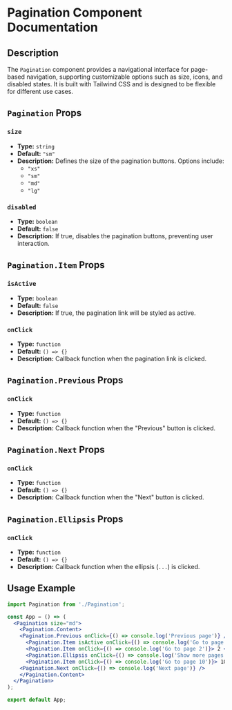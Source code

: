 # Pagination Component Documentation

## Description

The `Pagination` component provides a navigational interface for page-based navigation, supporting customizable options such as size, icons, and disabled states. It is built with Tailwind CSS and is designed to be flexible for different use cases.

## `Pagination` Props

### `size`
- **Type:** `string`
- **Default:** `"sm"`
- **Description:** Defines the size of the pagination buttons. Options include:
  - `"xs"`
  - `"sm"`
  - `"md"`
  - `"lg"`

### `disabled`
- **Type:** `boolean`
- **Default:** `false`
- **Description:** If true, disables the pagination buttons, preventing user interaction.

## `Pagination.Item` Props

### `isActive`
- **Type:** `boolean`
- **Default:** `false`
- **Description:** If true, the pagination link will be styled as active.

### `onClick`
- **Type:** `function`
- **Default:** `() => {}`
- **Description:** Callback function when the pagination link is clicked.

## `Pagination.Previous` Props

### `onClick`
- **Type:** `function`
- **Default:** `() => {}`
- **Description:** Callback function when the "Previous" button is clicked.

## `Pagination.Next` Props

### `onClick`
- **Type:** `function`
- **Default:** `() => {}`
- **Description:** Callback function when the "Next" button is clicked.

## `Pagination.Ellipsis` Props

### `onClick`
- **Type:** `function`
- **Default:** `() => {}`
- **Description:** Callback function when the ellipsis (`...`) is clicked.

## Usage Example

```jsx
import Pagination from './Pagination';

const App = () => (
  <Pagination size="md">
    <Pagination.Content>
    <Pagination.Previous onClick={() => console.log('Previous page')} />
      <Pagination.Item isActive onClick={() => console.log('Go to page 1')}> 1 </Pagination.Item>
      <Pagination.Item onClick={() => console.log('Go to page 2')}> 2 </Pagination.Item>
      <Pagination.Ellipsis onClick={() => console.log('Show more pages')} />
      <Pagination.Item onClick={() => console.log('Go to page 10')}> 10 </Pagination.Item>
    <Pagination.Next onClick={() => console.log('Next page')} />
    </Pagination.Content>
  </Pagination>
);

export default App;
```
